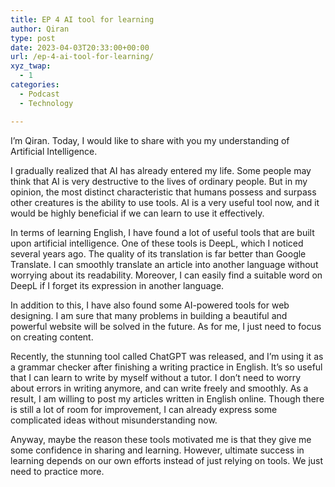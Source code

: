 ```yaml
---
title: EP 4 AI tool for learning
author: Qiran
type: post
date: 2023-04-03T20:33:00+00:00
url: /ep-4-ai-tool-for-learning/
xyz_twap:
  - 1
categories:
  - Podcast
  - Technology

---
```

I&#8217;m Qiran. Today, I would like to share with you my understanding of Artificial Intelligence.

I gradually realized that AI has already entered my life. Some people may think that AI is very destructive to the lives of ordinary people. But in my opinion, the most distinct characteristic that humans possess and surpass other creatures is the ability to use tools. AI is a very useful tool now, and it would be highly beneficial if we can learn to use it effectively.

In terms of learning English, I have found a lot of useful tools that are built upon artificial intelligence. One of these tools is DeepL, which I noticed several years ago. The quality of its translation is far better than Google Translate. I can smoothly translate an article into another language without worrying about its readability. Moreover, I can easily find a suitable word on DeepL if I forget its expression in another language.

In addition to this, I have also found some AI-powered tools for web designing. I am sure that many problems in building a beautiful and powerful website will be solved in the future. As for me, I just need to focus on creating content.

Recently, the stunning tool called ChatGPT was released, and I&#8217;m using it as a grammar checker after finishing a writing practice in English. It&#8217;s so useful that I can learn to write by myself without a tutor. I don&#8217;t need to worry about errors in writing anymore, and can write freely and smoothly. As a result, I am willing to post my articles written in English online. Though there is still a lot of room for improvement, I can already express some complicated ideas without misunderstanding now.

Anyway, maybe the reason these tools motivated me is that they give me some confidence in sharing and learning. However, ultimate success in learning depends on our own efforts instead of just relying on tools. We just need to practice more.